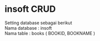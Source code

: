 # insoft CRUD
Setting database sebagai berikut
<br/>
  Nama database : insoft
<br/>
  Nama table : books ( BOOKID, BOOKNAME )
